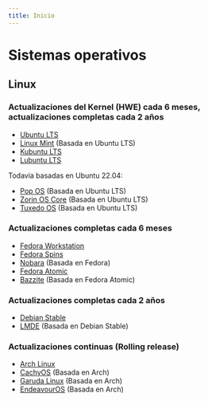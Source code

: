 ```yaml
---
title: Inicio
---
```


# Sistemas operativos

## Linux

### Actualizaciones del Kernel (HWE) cada 6 meses, actualizaciones completas cada 2 años

- [Ubuntu LTS](https://ubuntu.com/desktop)
- [Linux Mint](https://linuxmint.com/) (Basada en Ubuntu LTS)
- [Kubuntu LTS](https://kubuntu.org/)
- [Lubuntu LTS](https://lubuntu.me/)

Todavia basadas en Ubuntu 22.04:

- [Pop OS](https://pop.system76.com/) (Basada en Ubuntu LTS)
- [Zorin OS Core](https://zorin.com/os/) (Basada en Ubuntu LTS)
- [Tuxedo OS](https://www.tuxedocomputers.com/en/TUXEDO-OS_1.tuxedo) (Basada en Ubuntu LTS)

### Actualizaciones completas cada 6 meses

- [Fedora Workstation](https://fedoraproject.org/workstation/)
- [Fedora Spins](https://fedoraproject.org/spins/)
- [Nobara](https://nobaraproject.org/) (Basada en Fedora)
- [Fedora Atomic](https://fedoraproject.org/atomic-desktops/)
- [Bazzite](https://bazzite.gg/) (Basada en Fedora Atomic)

### Actualizaciones completas cada 2 años

- [Debian Stable](https://debian.org/)
- [LMDE](https://linuxmint.com/download_lmde.php) (Basada en Debian Stable)

### Actualizaciones continuas (Rolling release)

- [Arch Linux](https://archlinux.org/)
- [CachyOS](https://cachyos.org/) (Basada en Arch)
- [Garuda Linux](https://garudalinux.org/) (Basada en Arch)
- [EndeavourOS](https://endeavouros.com/) (Basada en Arch)

